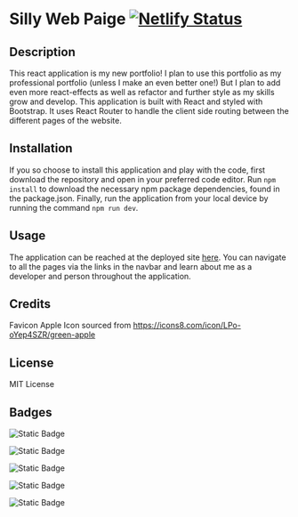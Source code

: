 # Silly Web Paige [![Netlify Status](https://api.netlify.com/api/v1/badges/dac6e4c7-c51a-4ed1-a7d7-9d4b82f3320f/deploy-status)](https://app.netlify.com/sites/sillywebpaige/deploys)

## Description

This react application is my new portfolio! I plan to use this portfolio as my professional portfolio (unless I make an even better one!) But I plan to add even more react-effects as well as refactor and further style as my skills grow and develop. This application is built with React and styled with Bootstrap. It uses React Router to handle the client side routing between the different pages of the website.

## Installation

If you so choose to install this application and play with the code, first download the repository and open in your preferred code editor. Run `npm install` to download the necessary npm package dependencies, found in the package.json. Finally, run the application from your local device by running the command `npm run dev`.

## Usage

The application can be reached at the deployed site [here](https://sillywebpaige.netlify.app/). You can navigate to all the pages via the links in the navbar and learn about me as a developer and person throughout the application.

## Credits

Favicon Apple Icon sourced from https://icons8.com/icon/LPo-oYep4SZR/green-apple

## License
MIT License

## Badges

![Static Badge](https://img.shields.io/badge/JavaScript-F7DF1E?style=for-the-badge&logo=javascript&logoColor=black)

![Static Badge](https://img.shields.io/badge/React-20232A?style=for-the-badge&logo=react&logoColor=61DAFB)

![Static Badge](https://img.shields.io/badge/React_Router-CA4245?style=for-the-badge&logo=react-router&logoColor=white)

![Static Badge](https://img.shields.io/badge/Bootstrap-563D7C?style=for-the-badge&logo=bootstrap&logoColor=white)

![Static Badge](https://img.shields.io/badge/Netlify-00C7B7?style=for-the-badge&logo=netlify&logoColor=white)

